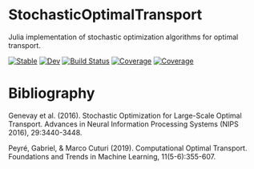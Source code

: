 # StochasticOptimalTransport

Julia implementation of stochastic optimization algorithms for optimal transport.

[![Stable](https://img.shields.io/badge/docs-stable-blue.svg)](https://devmotion.github.io/StochasticOptimalTransport.jl/stable)
[![Dev](https://img.shields.io/badge/docs-dev-blue.svg)](https://devmotion.github.io/StochasticOptimalTransport.jl/dev)
[![Build Status](https://github.com/devmotion/StochasticOptimalTransport.jl/workflows/CI/badge.svg?branch=master)](https://github.com/devmotion/StochasticOptimalTransport.jl/actions?query=workflow%3ACI%20branch%3Amaster)
[![Coverage](https://codecov.io/gh/devmotion/StochasticOptimalTransport.jl/branch/master/graph/badge.svg)](https://codecov.io/gh/devmotion/StochasticOptimalTransport.jl)
[![Coverage](https://coveralls.io/repos/github/devmotion/StochasticOptimalTransport.jl/badge.svg?branch=master)](https://coveralls.io/github/devmotion/StochasticOptimalTransport.jl?branch=master)

# Bibliography

Genevay et al. (2016). Stochastic Optimization for Large-Scale Optimal Transport. Advances in Neural Information Processing Systems (NIPS 2016), 29:3440-3448.

Peyré, Gabriel, & Marco Cuturi (2019). Computational Optimal Transport. Foundations and Trends in Machine Learning, 11(5-6):355-607.
